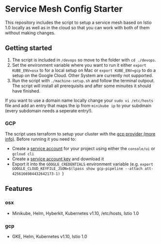 # Service Mesh Config Starter

This repository includes the script to setup a service mesh based on Istio 1.0 locally as well as in the cloud so that you can work with both of them without making changes.

## Getting started

1. The script is included in `/devops` so move to the folder with `cd ./devops`. 
2. Set the environment variable where you want to run it either `export KUBE_ENV=osx` to for a local setup on Mac or `export KUBE_ENV=gcp` to do a setup on the Google Cloud. Other System are currently not supported. 
3. Run the script with `./machine-setup.sh` and follow the terminal outpout. The script will install all prerequisits and after some minuites it should have finished. 

If you want to use a domain name locally change your `sudo vi /etc/hosts` file and add an entry that maps the ip from `minikube ip` to your subdmain (every subdomain needs a seperate entry!). 

### GCP

The script uses terraform to setup your cluster with the [gcp provider (more info)](https://www.terraform.io/docs/providers/google/index.html). Before running it you need to:

* Create a [service account](https://cloud.google.com/iam/docs/creating-managing-service-accounts) for your project using either the `console/ui` or `gcloud cli`
* Create a [service account key](https://cloud.google.com/iam/docs/creating-managing-service-account-keys) and download it
* Export it into the `GOOGLE_CREDENTIALS` environment variable (e.g. `export GOOGLE_CLOUD_KEYFILE_JSON=$(lpass show gcp-pipeline --attach att-4256166984432642173-1) `)

## Features

### osx 

* Minikube, Helm, Hyberkit, Kubernetes v1.10, /etc/hosts, Istio 1.0 

### gcp 

* GKE, Helm, Kubernetes v1.10, Istio 1.0